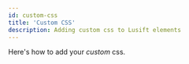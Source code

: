 ```yaml
---
id: custom-css
title: 'Custom CSS'
description: Adding custom css to Lusift elements
---
```


Here's how to add your *custom* css.
